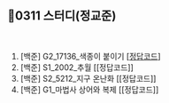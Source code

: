 ## 📘0311 스터디(정교준)
</br>

1. [백준] G2_17136_색종이 붙이기 [[정답코드](https://github.com/daejeon5-algostudy/AlgorithmStudy/blob/main/%EC%8A%A4%ED%84%B0%EB%94%94/0311/%EC%A0%95%EA%B5%90%EC%A4%80/G2_17136_%EC%83%89%EC%A2%85%EC%9D%B4%20%EB%B6%99%EC%9D%B4%EA%B8%B0.md)]
2. [백준] S1_2002_추월 [[정답코드]]
3. [백준] S2_5212_지구 온난화 [[정답코드]]
4. [백준] G1_마법사 상어와 복제 [[정답코드]]
